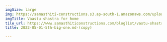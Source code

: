 ```yaml
---
imgSize: large
img: https://samasthiti-constructions.s3.ap-south-1.amazonaws.com/uploads/FRONT IMAGE 2.jpeg
imgTitle: Vaastu shastra for home
tile_url: https://www.samasthiticonstructions.com/bloglist/vastu-shastra-tips-for-home/
title: 2022-05-01-5th-big-one.md-(copy)

---
```

